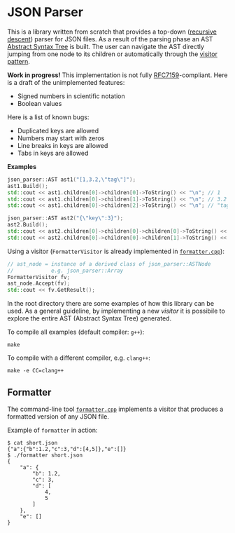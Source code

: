 # JSON Parser

This is a library written from scratch that provides a top-down ([recursive descent](https://en.wikipedia.org/wiki/Recursive_descent_parser)) parser for JSON files.
As a result of the parsing phase an AST [Abstract Syntax Tree](https://en.wikipedia.org/wiki/Abstract_syntax_tree) is built.
The user can navigate the AST directly jumping from one node to its children or
automatically through the [visitor pattern](https://en.wikipedia.org/wiki/Visitor_pattern).

**Work in progress!**
This implementation is not fully [RFC7159](https://www.rfc-editor.org/info/rfc7159)-compliant.
Here is a draft of the unimplemented features:
- Signed numbers in scientific notation
- Boolean values

Here is a list of known bugs:
- Duplicated keys are allowed
- Numbers may start with zeros
- Line breaks in keys are allowed
- Tabs in keys are allowed


**Examples**

```c++
json_parser::AST ast1("[1,3.2,\"tag\"]");
ast1.Build();
std::cout << ast1.children[0]->children[0]->ToString() << "\n"; // 1
std::cout << ast1.children[0]->children[1]->ToString() << "\n"; // 3.2
std::cout << ast1.children[0]->children[2]->ToString() << "\n"; // "tag"

json_parser::AST ast2("{\"key\":3}");
ast2.Build();
std::cout << ast2.children[0]->children[0]->children[0]->ToString() << "\n"; // "key"
std::cout << ast2.children[0]->children[0]->children[1]->ToString() << "\n"; // 3

```

Using a visitor (`FormatterVisitor` is already implemented in [`formatter.cpp`](formatter.cpp)):

```c++
// ast_node = instance of a derived class of json_parser::ASTNode
//            e.g. json_parser::Array
FormatterVisitor fv;
ast_node.Accept(fv);
std::cout << fv.GetResult();
```

In the root directory there are some examples of how this library can be used.
As a general guideline, by implementing a new _visitor_ it is possibile to explore
the entire AST (Abstract Syntax Tree) generated.

To compile all examples (default compiler: `g++`):
```
make
```

To compile with a different compiler, e.g. `clang++`:
```
make -e CC=clang++
```

## Formatter

The command-line tool [`formatter.cpp`](formatter.cpp) implements a visitor that produces a formatted version of any JSON file.

Example of `formatter` in action:
```
$ cat short.json
{"a":{"b":1.2,"c":3,"d":[4,5]},"e":[]}
$ ./formatter short.json
{
    "a": {
        "b": 1.2,
        "c": 3,
        "d": [
            4,
            5
        ]
    },
    "e": []
}
```
